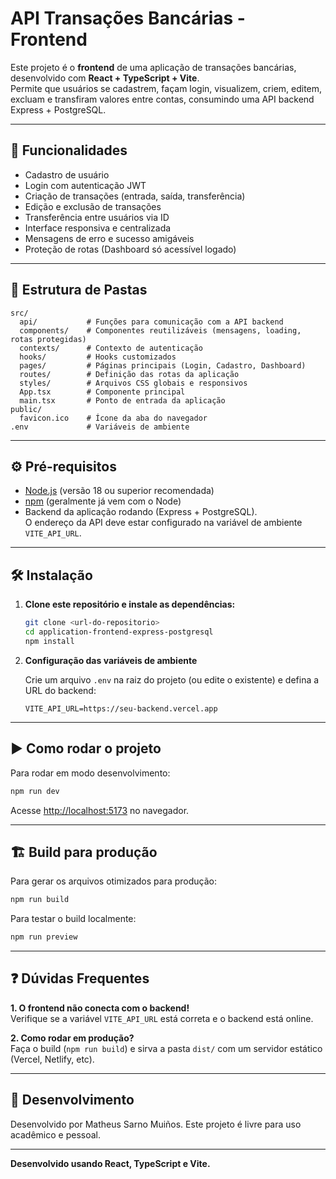 # API Transações Bancárias - Frontend

Este projeto é o **frontend** de uma aplicação de transações bancárias, desenvolvido com **React + TypeScript + Vite**.  
Permite que usuários se cadastrem, façam login, visualizem, criem, editem, excluam e transfiram valores entre contas, consumindo uma API backend Express + PostgreSQL.

---

## 🚀 Funcionalidades

- Cadastro de usuário
- Login com autenticação JWT
- Criação de transações (entrada, saída, transferência)
- Edição e exclusão de transações
- Transferência entre usuários via ID
- Interface responsiva e centralizada
- Mensagens de erro e sucesso amigáveis
- Proteção de rotas (Dashboard só acessível logado)

---

## 📁 Estrutura de Pastas

```
src/
  api/           # Funções para comunicação com a API backend
  components/    # Componentes reutilizáveis (mensagens, loading, rotas protegidas)
  contexts/      # Contexto de autenticação
  hooks/         # Hooks customizados
  pages/         # Páginas principais (Login, Cadastro, Dashboard)
  routes/        # Definição das rotas da aplicação
  styles/        # Arquivos CSS globais e responsivos
  App.tsx        # Componente principal
  main.tsx       # Ponto de entrada da aplicação
public/
  favicon.ico    # Ícone da aba do navegador
.env             # Variáveis de ambiente
```

---

## ⚙️ Pré-requisitos

- [Node.js](https://nodejs.org/) (versão 18 ou superior recomendada)
- [npm](https://www.npmjs.com/) (geralmente já vem com o Node)
- Backend da aplicação rodando (Express + PostgreSQL).  
  O endereço da API deve estar configurado na variável de ambiente `VITE_API_URL`.

---

## 🛠️ Instalação

1. **Clone este repositório e instale as dependências:**

   ```bash
   git clone <url-do-repositorio>
   cd application-frontend-express-postgresql
   npm install
   ```

2. **Configuração das variáveis de ambiente**

   Crie um arquivo `.env` na raiz do projeto (ou edite o existente) e defina a URL do backend:

   ```
   VITE_API_URL=https://seu-backend.vercel.app
   ```
---

## ▶️ Como rodar o projeto

Para rodar em modo desenvolvimento:

```bash
npm run dev
```

Acesse [http://localhost:5173](http://localhost:5173) no navegador.

---

## 🏗️ Build para produção

Para gerar os arquivos otimizados para produção:

```bash
npm run build
```

Para testar o build localmente:

```bash
npm run preview
```

---


## ❓ Dúvidas Frequentes

**1. O frontend não conecta com o backend!**  
Verifique se a variável `VITE_API_URL` está correta e o backend está online.

**2. Como rodar em produção?**  
Faça o build (`npm run build`) e sirva a pasta `dist/` com um servidor estático (Vercel, Netlify, etc).

---

## 📄 Desenvolvimento

Desenvolvido por Matheus Sarno Muiños. Este projeto é livre para uso acadêmico e pessoal.

---

**Desenvolvido usando React, TypeScript e Vite.**
